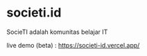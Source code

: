 # societi.id

SocieTI adalah komunitas belajar IT

live demo (beta) : https://societi-id.vercel.app/
